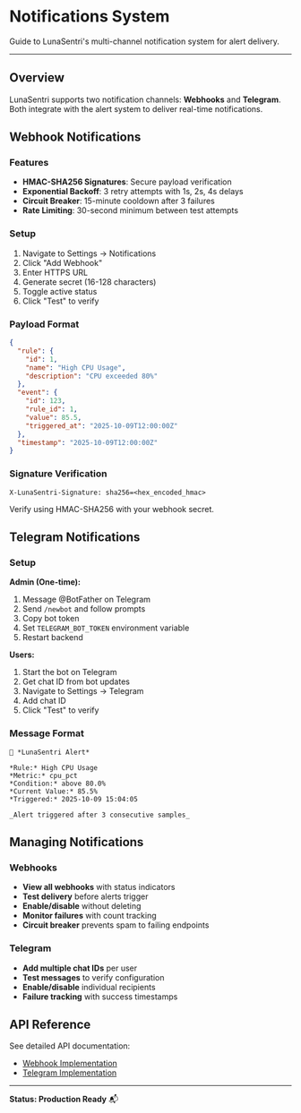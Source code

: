 # Notifications System

Guide to LunaSentri's multi-channel notification system for alert delivery.

---

## Overview

LunaSentri supports two notification channels: **Webhooks** and **Telegram**. Both integrate with the alert system to deliver real-time notifications.

## Webhook Notifications

### Features

- **HMAC-SHA256 Signatures**: Secure payload verification
- **Exponential Backoff**: 3 retry attempts with 1s, 2s, 4s delays
- **Circuit Breaker**: 15-minute cooldown after 3 failures
- **Rate Limiting**: 30-second minimum between test attempts

### Setup

1. Navigate to Settings → Notifications
2. Click "Add Webhook"
3. Enter HTTPS URL
4. Generate secret (16-128 characters)
5. Toggle active status
6. Click "Test" to verify

### Payload Format

```json
{
  "rule": {
    "id": 1,
    "name": "High CPU Usage",
    "description": "CPU exceeded 80%"
  },
  "event": {
    "id": 123,
    "rule_id": 1,
    "value": 85.5,
    "triggered_at": "2025-10-09T12:00:00Z"
  },
  "timestamp": "2025-10-09T12:00:00Z"
}
```

### Signature Verification

```
X-LunaSentri-Signature: sha256=<hex_encoded_hmac>
```

Verify using HMAC-SHA256 with your webhook secret.

## Telegram Notifications

### Setup

**Admin (One-time):**

1. Message @BotFather on Telegram
2. Send `/newbot` and follow prompts
3. Copy bot token
4. Set `TELEGRAM_BOT_TOKEN` environment variable
5. Restart backend

**Users:**

1. Start the bot on Telegram
2. Get chat ID from bot updates
3. Navigate to Settings → Telegram
4. Add chat ID
5. Click "Test" to verify

### Message Format

```
🚨 *LunaSentri Alert*

*Rule:* High CPU Usage
*Metric:* cpu_pct
*Condition:* above 80.0%
*Current Value:* 85.5%
*Triggered:* 2025-10-09 15:04:05

_Alert triggered after 3 consecutive samples_
```

## Managing Notifications

### Webhooks

- **View all webhooks** with status indicators
- **Test delivery** before alerts trigger
- **Enable/disable** without deleting
- **Monitor failures** with count tracking
- **Circuit breaker** prevents spam to failing endpoints

### Telegram

- **Add multiple chat IDs** per user
- **Test messages** to verify configuration
- **Enable/disable** individual recipients
- **Failure tracking** with success timestamps

## API Reference

See detailed API documentation:

- [Webhook Implementation](implementation/webhook-notifications.md)
- [Telegram Implementation](implementation/telegram-notifications.md)

---

**Status: Production Ready** 📬
